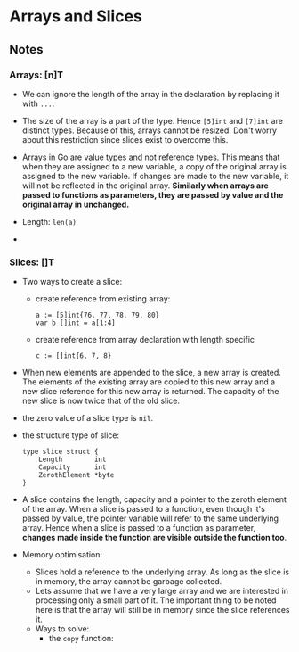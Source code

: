 # Arrays and Slices


## Notes

### Arrays: [n]T
- We can ignore the length of the array in the declaration by replacing it with ```...```.

- The size of the array is a part of the type. Hence ```[5]int``` and ```[7]int``` are distinct types. Because of this, arrays cannot be resized. Don't worry about this restriction since slices exist to overcome this.

- Arrays in Go are value types and not reference types. This means that when they are assigned to a new variable, a copy of the original array is assigned to the new variable. If changes are made to the new variable, it will not be reflected in the original array. __Similarly when arrays are passed to functions as parameters, they are passed by value and the original array in unchanged.__

- Length: ```len(a)```

- 
### Slices: []T

- Two ways to create a slice:
    - create reference from existing array:
        ```
        a := [5]int{76, 77, 78, 79, 80}
        var b []int = a[1:4]
        ```

    - create reference from array declaration with length specific
        ```
        c := []int{6, 7, 8}
        ```
    
- When new elements are appended to the slice, a new array is created. The elements of the existing array are copied to this new array and a new slice reference for this new array is returned. The capacity of the new slice is now twice that of the old slice.

- the zero value of a slice type is ```nil```.

- the structure type of slice:
    ```
    type slice struct {  
        Length        int
        Capacity      int
        ZerothElement *byte
    }
    ```

- A slice contains the length, capacity and a pointer to the zeroth element of the array. When a slice is passed to a function, even though it's passed by value, the pointer variable will refer to the same underlying array. Hence when a slice is passed to a function as parameter, __changes made inside the function are visible outside the function too__.


- Memory optimisation:
    - Slices hold a reference to the underlying array. As long as the slice is in memory, the array cannot be garbage collected.
    - Lets assume that we have a very large array and we are interested in processing only a small part of it. The important thing to be noted here is that the array will still be in memory since the slice references it.
    - Ways to solve:
        - the ```copy``` function: 